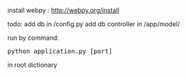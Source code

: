 install webpy : http://webpy.org/install

todo: add db in /config.py
add db controller in /app/model/

run by command: 
<pre>python application.py [port]</pre> 
in root dictionary

